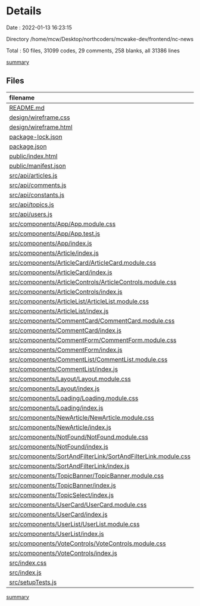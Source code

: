# Details

Date : 2022-01-13 16:23:15

Directory /home/mcw/Desktop/northcoders/mcwake-dev/frontend/nc-news

Total : 50 files,  31099 codes, 29 comments, 258 blanks, all 31386 lines

[summary](results.md)

## Files
| filename | language | code | comment | blank | total |
| :--- | :--- | ---: | ---: | ---: | ---: |
| [README.md](/README.md) | Markdown | 38 | 0 | 33 | 71 |
| [design/wireframe.css](/design/wireframe.css) | CSS | 41 | 0 | 10 | 51 |
| [design/wireframe.html](/design/wireframe.html) | HTML | 315 | 0 | 2 | 317 |
| [package-lock.json](/package-lock.json) | JSON | 29,330 | 0 | 1 | 29,331 |
| [package.json](/package.json) | JSON | 42 | 0 | 1 | 43 |
| [public/index.html](/public/index.html) | HTML | 33 | 23 | 1 | 57 |
| [public/manifest.json](/public/manifest.json) | JSON | 25 | 0 | 1 | 26 |
| [src/api/articles.js](/src/api/articles.js) | JavaScript | 66 | 0 | 25 | 91 |
| [src/api/comments.js](/src/api/comments.js) | JavaScript | 18 | 0 | 7 | 25 |
| [src/api/constants.js](/src/api/constants.js) | JavaScript | 14 | 1 | 1 | 16 |
| [src/api/topics.js](/src/api/topics.js) | JavaScript | 7 | 0 | 4 | 11 |
| [src/api/users.js](/src/api/users.js) | JavaScript | 7 | 0 | 3 | 10 |
| [src/components/App/App.module.css](/src/components/App/App.module.css) | CSS | 0 | 0 | 2 | 2 |
| [src/components/App/App.test.js](/src/components/App/App.test.js) | JavaScript | 7 | 0 | 2 | 9 |
| [src/components/App/index.js](/src/components/App/index.js) | JavaScript | 30 | 0 | 4 | 34 |
| [src/components/Article/index.js](/src/components/Article/index.js) | JavaScript | 27 | 0 | 6 | 33 |
| [src/components/ArticleCard/ArticleCard.module.css](/src/components/ArticleCard/ArticleCard.module.css) | CSS | 36 | 0 | 8 | 44 |
| [src/components/ArticleCard/index.js](/src/components/ArticleCard/index.js) | JavaScript | 82 | 0 | 5 | 87 |
| [src/components/ArticleControls/ArticleControls.module.css](/src/components/ArticleControls/ArticleControls.module.css) | CSS | 31 | 0 | 6 | 37 |
| [src/components/ArticleControls/index.js](/src/components/ArticleControls/index.js) | JavaScript | 117 | 0 | 8 | 125 |
| [src/components/ArticleList/ArticleList.module.css](/src/components/ArticleList/ArticleList.module.css) | CSS | 14 | 0 | 2 | 16 |
| [src/components/ArticleList/index.js](/src/components/ArticleList/index.js) | JavaScript | 37 | 0 | 6 | 43 |
| [src/components/CommentCard/CommentCard.module.css](/src/components/CommentCard/CommentCard.module.css) | CSS | 25 | 0 | 5 | 30 |
| [src/components/CommentCard/index.js](/src/components/CommentCard/index.js) | JavaScript | 54 | 0 | 4 | 58 |
| [src/components/CommentForm/CommentForm.module.css](/src/components/CommentForm/CommentForm.module.css) | CSS | 4 | 0 | 1 | 5 |
| [src/components/CommentForm/index.js](/src/components/CommentForm/index.js) | JavaScript | 52 | 0 | 7 | 59 |
| [src/components/CommentList/CommentList.module.css](/src/components/CommentList/CommentList.module.css) | CSS | 0 | 0 | 2 | 2 |
| [src/components/CommentList/index.js](/src/components/CommentList/index.js) | JavaScript | 46 | 0 | 6 | 52 |
| [src/components/Layout/Layout.module.css](/src/components/Layout/Layout.module.css) | CSS | 56 | 0 | 8 | 64 |
| [src/components/Layout/index.js](/src/components/Layout/index.js) | JavaScript | 46 | 0 | 3 | 49 |
| [src/components/Loading/Loading.module.css](/src/components/Loading/Loading.module.css) | CSS | 32 | 1 | 5 | 38 |
| [src/components/Loading/index.js](/src/components/Loading/index.js) | JavaScript | 30 | 0 | 5 | 35 |
| [src/components/NewArticle/NewArticle.module.css](/src/components/NewArticle/NewArticle.module.css) | CSS | 21 | 0 | 5 | 26 |
| [src/components/NewArticle/index.js](/src/components/NewArticle/index.js) | JavaScript | 71 | 0 | 8 | 79 |
| [src/components/NotFound/NotFound.module.css](/src/components/NotFound/NotFound.module.css) | CSS | 16 | 0 | 3 | 19 |
| [src/components/NotFound/index.js](/src/components/NotFound/index.js) | JavaScript | 19 | 0 | 4 | 23 |
| [src/components/SortAndFilterLink/SortAndFilterLink.module.css](/src/components/SortAndFilterLink/SortAndFilterLink.module.css) | CSS | 8 | 0 | 2 | 10 |
| [src/components/SortAndFilterLink/index.js](/src/components/SortAndFilterLink/index.js) | JavaScript | 36 | 0 | 6 | 42 |
| [src/components/TopicBanner/TopicBanner.module.css](/src/components/TopicBanner/TopicBanner.module.css) | CSS | 12 | 0 | 1 | 13 |
| [src/components/TopicBanner/index.js](/src/components/TopicBanner/index.js) | JavaScript | 9 | 0 | 3 | 12 |
| [src/components/TopicSelect/index.js](/src/components/TopicSelect/index.js) | JavaScript | 30 | 0 | 6 | 36 |
| [src/components/UserCard/UserCard.module.css](/src/components/UserCard/UserCard.module.css) | CSS | 52 | 0 | 8 | 60 |
| [src/components/UserCard/index.js](/src/components/UserCard/index.js) | JavaScript | 44 | 0 | 4 | 48 |
| [src/components/UserList/UserList.module.css](/src/components/UserList/UserList.module.css) | CSS | 0 | 0 | 1 | 1 |
| [src/components/UserList/index.js](/src/components/UserList/index.js) | JavaScript | 30 | 0 | 4 | 34 |
| [src/components/VoteControls/VoteControls.module.css](/src/components/VoteControls/VoteControls.module.css) | CSS | 24 | 0 | 5 | 29 |
| [src/components/VoteControls/index.js](/src/components/VoteControls/index.js) | JavaScript | 43 | 0 | 9 | 52 |
| [src/index.css](/src/index.css) | CSS | 8 | 0 | 1 | 9 |
| [src/index.js](/src/index.js) | JavaScript | 13 | 0 | 3 | 16 |
| [src/setupTests.js](/src/setupTests.js) | JavaScript | 1 | 4 | 1 | 6 |

[summary](results.md)
